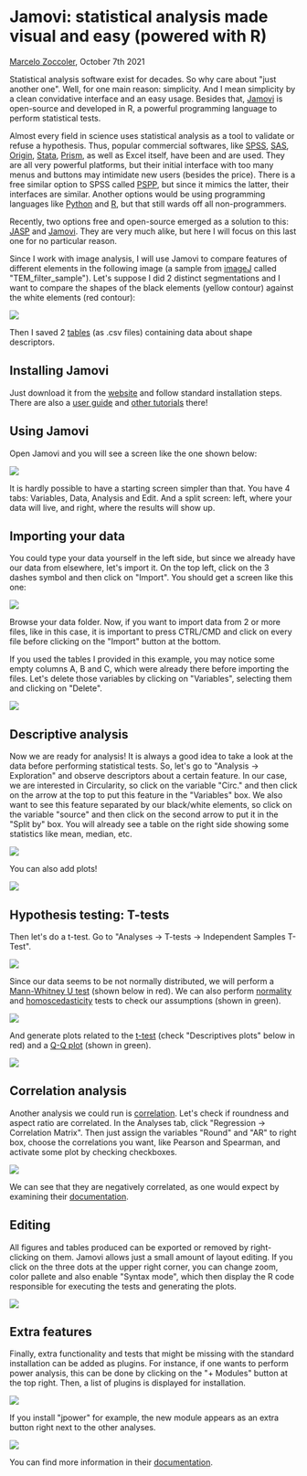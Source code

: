 # Jamovi: statistical analysis made visual and easy (powered with R)
[Marcelo Zoccoler](https://biapol.github.io/blog/marcelo_zoccoler), October 7th 2021

Statistical analysis software exist for decades. So why care about "just another one". Well, for one main reason: simplicity. And I mean simplicity by a clean convidative interface and an easy usage. Besides that, [Jamovi](https://www.jamovi.org/) is open-source and developed in R, a powerful programming language to perform statistical tests.

Almost every field in science uses statistical analysis as a tool to validate or refuse a hypothesis. Thus, popular commercial softwares, like [SPSS](https://www.ibm.com/analytics/spss-statistics-software), [SAS](https://www.sas.com/en_us/home.html), [Origin](https://www.originlab.com/), [Stata](https://www.stata.com/), [Prism](https://www.graphpad.com/scientific-software/prism/), as well as Excel itself, have been and are used. They are all very powerful platforms, but their initial interface with too many menus and buttons may intimidate new users (besides the price). There is a free similar option to SPSS called [PSPP](https://www.gnu.org/software/pspp/), but since it mimics the latter, their interfaces are similar.
Another options would be using programming languages like [Python](https://www.python.org/) and [R](https://www.r-project.org/), but that still wards off all non-programmers. 

Recently, two options free and open-source emerged as a solution to this: [JASP](https://jasp-stats.org/) and [Jamovi](https://www.jamovi.org/). They are very much alike, but here I will focus on this last one for no particular reason.

Since I work with image analysis, I will use Jamovi to compare features of different elements in the following image (a sample from [imageJ](https://imagej.net/software/fiji/) called "TEM_filter_sample"). Let's suppose I did 2 distinct segmentations and I want to compare the shapes of the black elements (yellow contour) against the white elements (red contour):

![](images/TEM_filter_sample_and_overlay.png)

Then I saved 2 [tables](data/) (as .csv files) containing data about shape descriptors.

## Installing Jamovi

Just download it from the [website](https://www.jamovi.org/) and follow standard installation steps.
There are also a [user guide](https://www.jamovi.org/user-manual.html) and [other tutorials](https://www.jamovi.org/community.html) there!

## Using Jamovi

Open Jamovi and you will see a screen like the one shown below:

![](images/screen0.PNG)

It is hardly possible to have a starting screen simpler than that. You have 4 tabs: Variables, Data, Analysis and Edit. And a split screen: left, where your data will live, and right, where the results will show up.

## Importing your data

You could type your data yourself in the left side, but since we already have our data from elsewhere, let's import it. On the top left, click on the 3 dashes symbol and then click on "Import". You should get a screen like this one:

![](images/screen1.PNG)

Browse your data folder. Now, if you want to import data from 2 or more files, like in this case, it is important to press CTRL/CMD and click on every file before clicking on the "Import" button at the bottom. 

If you used the tables I provided in this example, you may notice some empty columns A, B and C, which were already there before importing the files. Let's delete those variables by clicking on "Variables", selecting them and clicking on "Delete".

![](images/screen2.PNG)

## Descriptive analysis

Now we are ready for analysis! It is always a good idea to take a look at the data before performing statistical tests. So, let's go to "Analysis -> Exploration" and observe descriptors about a certain feature. In our case, we are interested in Circularity, so click on the variable "Circ." and then click on the arrow at the top to put this feature in the "Variables" box. We also want to see this feature separated by our black/white elements, so click on the variable "source" and then click on the second arrow to put it in the "Split by" box. You will already see a table on the right side showing some statistics like mean, median, etc.

![](images/screen3a.PNG)

You can also add plots!

![](images/screen3b.PNG)

## Hypothesis testing: T-tests

Then let's do a t-test. Go to "Analyses ->  T-tests -> Independent Samples T-Test". 

![](images/screen4a.PNG)

Since our data seems to be not normally distributed, we will perform a [Mann-Whitney U test](https://en.wikipedia.org/wiki/Mann%E2%80%93Whitney_U_test) (shown below in red). We can also perform [normality](https://en.wikipedia.org/wiki/Normal_distribution) and [homoscedasticity](https://en.wikipedia.org/wiki/Homoscedasticity) tests to check our assumptions (shown in green).

![](images/screen4b.PNG)

And generate plots related to the [t-test](https://en.wikipedia.org/wiki/Student%27s_t-test) (check "Descriptives plots" below in red) and a [Q-Q plot](https://en.wikipedia.org/wiki/Q%E2%80%93Q_plot) (shown in green).

![](images/screen4c.PNG)

## Correlation analysis

Another analysis we could run is [correlation](https://en.wikipedia.org/wiki/Correlation). Let's check if roundness and aspect ratio are correlated.
In the Analyses tab, click "Regression -> Correlation Matrix". Then just assign the variables "Round" and "AR" to right box, choose the correlations you want, like Pearson and Spearman, and activate some plot by checking checkboxes.

![](images/screen5a.PNG)

We can see that they are negatively correlated, as one would expect by examining their [documentation](https://imagej.nih.gov/ij/docs/menus/analyze.html).

## Editing

All figures and tables produced can be exported or removed by right-clicking on them. Jamovi allows just a small amount of layout editing. If you click on the three dots at the upper right corner, you can change zoom, color pallete and also enable "Syntax mode", which then display the R code responsible for executing the tests and generating the plots.

![](images/screen6.PNG)

## Extra features

Finally, extra functionality and tests that might be missing with the standard installation can be added as plugins. For instance, if one wants to perform power analysis, this can be done by clicking on the "+ Modules" button at the top right. Then, a list of plugins is displayed for installation. 

![](images/screen7.PNG)

If you install "jpower" for example, the new module appears as an extra button right next to the other analyses.

![](images/screen7b.PNG)

You can find more information in their [documentation](https://jamovi.readthedocs.io/en/latest/index.html).
